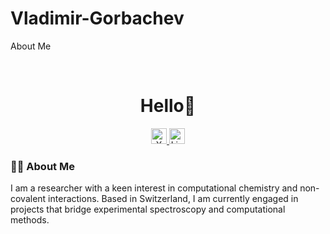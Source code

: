 # Vladimir-Gorbachev
About Me

<br clear="both">

<h1 align="center">Hello👋</h1>

<div align="center">
  <a href="https://x.com/vmgorbachev" target="_blank">
    <img src="https://img.shields.io/static/v1?message=X&logo=twitter&label=&color=1DA1F2&logoColor=white&labelColor=&style=for-the-badge" height="25" alt="X (formerly Twitter) logo" />
  </a>
  <a href="https://ch.linkedin.com/in/vmgorbachev" target="_blank">
    <img src="https://img.shields.io/static/v1?message=LinkedIn&logo=linkedin&label=&color=0A66C2&logoColor=white&labelColor=&style=for-the-badge" height="25" alt="LinkedIn logo" />
  </a>
</div>

###

<h3 align="left">👩‍💻 About Me</h3>

<p align="left">I am a researcher with a keen interest in computational chemistry and non-covalent interactions. Based in Switzerland, I am currently engaged in projects that bridge experimental spectroscopy and computational methods.</p>

###
